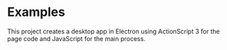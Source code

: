 # Examples
This project creates a desktop app in Electron using ActionScript 3 for the page code and JavaScript for the main process. 